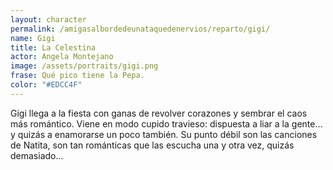 ```yaml
---
layout: character
permalink: /amigasalbordedeunataquedenervios/reparto/gigi/
name: Gigi
title: La Celestina
actor: Angela Montejano
image: /assets/portraits/gigi.png
frase: Qué pico tiene la Pepa.
color: "#EDCC4F"
---
```

Gigi llega a la fiesta con ganas de revolver corazones y sembrar el caos más romántico. Viene en modo cupido travieso: dispuesta a liar a la gente... y quizás a enamorarse un poco también. Su punto débil son las canciones de Natita, son tan románticas que las escucha una y otra vez, quizás demasiado...